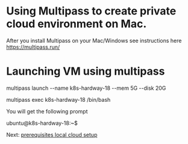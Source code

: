 # Using Multipass to create private cloud environment on Mac.

After you install Multipass on your Mac/Windows
see instructions here https://multipass.run/

# Launching VM using multipass

multipass launch --name k8s-hardway-18 --mem 5G --disk 20G

multipass exec k8s-hardway-18 /bin/bash

You will get the following prompt

ubuntu@k8s-hardway-18:~\$

Next: [prerequisites local cloud setup](01-prerequisites.md)
